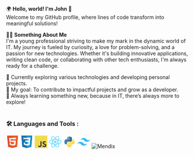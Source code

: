 🌍 <b>Hello, world! I'm John</b> 👋 <br>
Welcome to my GitHub profile, where lines of code transform into meaningful solutions! <br> 

👨‍💻 <b>Something About Me</b><br>
I'm a young professional striving to make my mark in the dynamic world of IT. My journey is fueled by curiosity, a love for problem-solving, and a passion for new technologies. Whether it's building innovative applications, writing clean code, or collaborating with other tech enthusiasts, I'm always ready for a challenge. <br> 

💼 Currently exploring various technologies and developing personal projects.  <br>
🎯 My goal: To contribute to impactful projects and grow as a developer.  <br>
🌱 Always learning something new, because in IT, there’s always more to explore!  <br> <br>
### :hammer_and_wrench: Languages and Tools :
<div>
<img src="https://github.com/devicons/devicon/blob/master/icons/html5/html5-original.svg" height="35px" width="35px" alt="HTML">
<img src="https://github.com/devicons/devicon/blob/master/icons/css3/css3-original.svg" height="35px" width="35px" alt="CSS">
<img src="https://github.com/devicons/devicon/blob/master/icons/javascript/javascript-original.svg" height="35px" width="35px" alt="JavaScript">
<img src="https://github.com/devicons/devicon/blob/master/icons/react/react-original.svg" height="35px" width="35px" alt="React.js">
<img src="https://github.com/devicons/devicon/blob/master/icons/python/python-original.svg" height="35px" width="35px" alt="Python">
<img src="https://github.com/devicons/devicon/blob/master/icons/tailwindcss/tailwindcss-original.svg" height="35px" width="35px" alt="Tailwind">  
<img src="https://www.pyze.com/wp-content/uploads/2021/03/mendix-logo-1.png" height="35px" width="35px" alt="Mendix">
</div>
